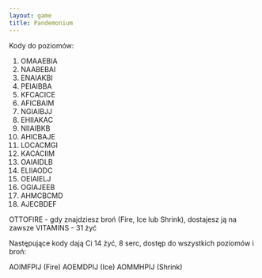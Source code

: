 ```yaml
---
layout: game
title: Pandemonium
---
```


Kody do poziomów:

  1. OMAAEBIA 
  2. NAABEBAI
  3. ENAIAKBI
  4. PEIAIBBA
  5. KFCACICE
  6. AFICBAIM
  7. NGIAIBJJ
  8. EHIIAKAC
  9. NIIAIBKB
10. AHICBAJE
11. LOCACMGI
12. KACACIIM
13. OAIAIDLB
14. ELIIAODC
15. OEIAIELJ
16. OGIAJEEB
17. AHMCBCMD
18. AJECBDEF

OTTOFIRE - gdy znajdziesz broń (Fire, Ice lub Shrink), dostajesz ją na 
zawsze
VITAMINS - 31 żyć

Następujące kody dają Ci 14 żyć, 8 serc, dostęp do wszystkich
poziomów i broń:

AOIMFPIJ (Fire)
AOEMDPIJ (Ice)
AOMMHPIJ (Shrink)
